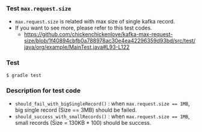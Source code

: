 ### Test `max.request.size`
- `max.request.size` is related with max size of single kafka record.
- If you want to see more, please refer to this test codes.
  - https://github.com/chickenchickenlove/kafka-max-request-size/blob/1f40894cbfb0a788978ac30e4ea42296359d93bd/src/test/java/org/example/MainTest.java#L93-L122



### Test
```shell
$ gradle test
```


### Description for test code
- `should_fail_with_bigSingleRecord()` : when `max.request.size == 1MB`, big single record (Size == 3MB) should be failed.
- `should_success_with_smallRecords()` : when `max.request.size == 1MB`, small records (Size = 130KB * 100) should be success.
